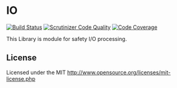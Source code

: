 # IO
[![Build Status](https://travis-ci.org/webstream-framework/IO.svg?branch=master)](https://travis-ci.org/webstream-framework/IO)
[![Scrutinizer Code Quality](https://scrutinizer-ci.com/g/webstream-framework/IO/badges/quality-score.png?b=master)](https://scrutinizer-ci.com/g/webstream-framework/IO/?branch=master)
[![Code Coverage](https://scrutinizer-ci.com/g/webstream-framework/IO/badges/coverage.png?b=master)](https://scrutinizer-ci.com/g/webstream-framework/IO/?branch=master)

This Library is module for safety I/O processing.

## License
Licensed under the MIT
http://www.opensource.org/licenses/mit-license.php
